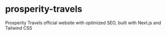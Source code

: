 # prosperity-travels
Prosperity Travels official website with optimized SEO, built with Next.js and Tailwind CSS
